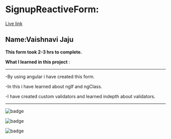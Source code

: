 # SignupReactiveForm:

[Live link](https://angular-reactive-signup-form.vercel.app/)

## Name:Vaishnavi Jaju

**This form took 2-3 hrs to complete.**

**What I learned in this project** :

***
 -By using angular i have created this form.

 -In this i have learned about ngIf and ngClass.

 -I have created custom validators and learned indepth about validators.


***


![badge](https://img.shields.io/badge/LearnCodeOnline-INeuron)

![badge](https://img.shields.io/badge/Angular-INeuron)

![badge](https://img.shields.io/badge/SignupReactiveForm-INeuron)